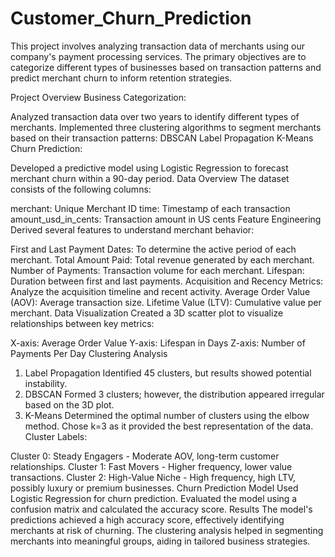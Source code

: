 # Customer_Churn_Prediction

This project involves analyzing transaction data of merchants using our company's payment processing services. The primary objectives are to categorize different types of businesses based on transaction patterns and predict merchant churn to inform retention strategies.

Project Overview
Business Categorization:

Analyzed transaction data over two years to identify different types of merchants.
Implemented three clustering algorithms to segment merchants based on their transaction patterns:
DBSCAN
Label Propagation
K-Means
Churn Prediction:

Developed a predictive model using Logistic Regression to forecast merchant churn within a 90-day period.
Data Overview
The dataset consists of the following columns:

merchant: Unique Merchant ID
time: Timestamp of each transaction
amount_usd_in_cents: Transaction amount in US cents
Feature Engineering
Derived several features to understand merchant behavior:

First and Last Payment Dates: To determine the active period of each merchant.
Total Amount Paid: Total revenue generated by each merchant.
Number of Payments: Transaction volume for each merchant.
Lifespan: Duration between first and last payments.
Acquisition and Recency Metrics: Analyze the acquisition timeline and recent activity.
Average Order Value (AOV): Average transaction size.
Lifetime Value (LTV): Cumulative value per merchant.
Data Visualization
Created a 3D scatter plot to visualize relationships between key metrics:

X-axis: Average Order Value
Y-axis: Lifespan in Days
Z-axis: Number of Payments Per Day
Clustering Analysis
1. Label Propagation
Identified 45 clusters, but results showed potential instability.
2. DBSCAN
Formed 3 clusters; however, the distribution appeared irregular based on the 3D plot.
3. K-Means
Determined the optimal number of clusters using the elbow method. Chose k=3 as it provided the best representation of the data.
Cluster Labels:

Cluster 0: Steady Engagers - Moderate AOV, long-term customer relationships.
Cluster 1: Fast Movers - Higher frequency, lower value transactions.
Cluster 2: High-Value Niche - High frequency, high LTV, possibly luxury or premium businesses.
Churn Prediction Model
Used Logistic Regression for churn prediction.
Evaluated the model using a confusion matrix and calculated the accuracy score.
Results
The model's predictions achieved a high accuracy score, effectively identifying merchants at risk of churning.
The clustering analysis helped in segmenting merchants into meaningful groups, aiding in tailored business strategies.
